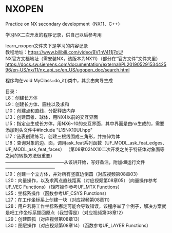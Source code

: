 # NXOPEN
Practice on NX secondary development（NX11、C++）

学习NX二次开发的程序记录，供自己以后参考用

learn_nxopen文件夹下是学习的内容记录  
教程地址：https://www.bilibili.com/video/BV1nV411j7oU/  
NX官方文档地址（需安装NX，该版本为NX11）（部分在“官方文件”文件夹里）
https://docs.sw.siemens.com/documentation/external/PL20190529153442596/en-US/nx/11/nx_api_sc/en_US/ugopen_doc/search.html


程序均在void MyClass::do_it()类中，其余由向导生成  

目录：  
L8：创建长方体  
L9：创建长方体、圆柱以及求和  
L10：创建点和直线，分配释放内存  
L13：创建圆锥、球体，用NX4以前的交互界面  
L15：指定点生成长方体，用NX6~10的交互界面，其中界面是由nx生成的，需要添加到头文件中#include "L15NX10UI.hpp"  
L17：链表创建练习，创建三根线围成三角形，并拉伸为体  
L18：查询对象的边、面，调用ask_feat系列函数（UF_MODL_ask_feat_edges、UF_MODL_ask_feat_faces）  （第08章02NX10二次开发之关于特征体对象面等之间的转换方法很重要）    
—————————————从该讲开始，写好备注，附加dll运行文件———————————  
L19：创建一个立方体，并对所有竖直边倒圆（对应视频第08章03）  
L20：向量操作，以及求两点直线距离（对应视频第08章05）（向量操作参考UF_VEC Functions）（矩阵操作参考UF_MTX Functions）  
L25：坐标系操作（函数参考UF_CSYS Functions）  
L27：在工作坐标系上创建一块（对应视频第08章11）  
L28：用户若将工作坐标系挪走可能会导致错误，该程序举了个例子，解决方案就是吧工作坐标系挪回原点（我觉得是）（对应视频第08章12）  
L29：创建圆弧（对应视频第08章13）  
L30：图层操作（对应视频第08章14）（函数参考UF_LAYER Functions）



